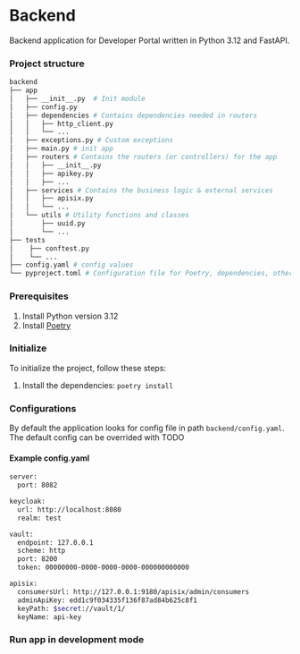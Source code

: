 # Backend
Backend application for Developer Portal written in Python 3.12 and FastAPI.

### Project structure
```bash
backend
├── app
│   ├── __init__.py  # Init module
│   ├── config.py
│   ├── dependencies # Contains dependencies needed in routers
│   │   ├── http_client.py
│   │   └── ...
│   ├── exceptions.py # Custom exceptions
│   ├── main.py # init app 
│   ├── routers # Contains the routers (or controllers) for the app
│   │   ├── __init__.py
│   │   ├── apikey.py
│   │   ├── ...
│   ├── services # Contains the business logic & external services
│   │   ├── apisix.py
│   │   └── ...
│   └── utils # Utility functions and classes
│       ├── uuid.py
│       └── ...
├── tests
│    ├── conftest.py
│    └── ...
├── config.yaml # config values
└── pyproject.toml # Configuration file for Poetry, dependencies, other metadata
```
### Prerequisites

1. Install Python version 3.12
2. Install [Poetry](https://python-poetry.org) 


### Initialize

To initialize the project, follow these steps:

1. Install the dependencies: `poetry install`


### Configurations
By default the application looks for config file in path `backend/config.yaml`. The default config can be overrided with TODO

#### Example config.yaml
```sh
server:
  port: 8082

keycloak:
  url: http://localhost:8080
  realm: test

vault:
  endpoint: 127.0.0.1
  scheme: http
  port: 8200
  token: 00000000-0000-0000-0000-000000000000

apisix:
  consumersUrl: http://127.0.0.1:9180/apisix/admin/consumers
  adminApiKey: edd1c9f034335f136f87ad84b625c8f1
  keyPath: $secret://vault/1/
  keyName: api-key
```

### Run app in development mode

